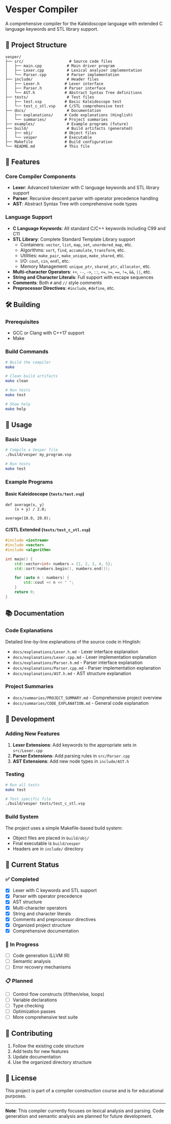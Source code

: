 # Vesper Compiler

A comprehensive compiler for the Kaleidoscope language with extended C language keywords and STL library support.

## 📁 Project Structure

```
vesper/
├── src/                    # Source code files
│   ├── main.cpp           # Main driver program
│   ├── Lexer.cpp          # Lexical analyzer implementation
│   └── Parser.cpp         # Parser implementation
├── include/               # Header files
│   ├── Lexer.h           # Lexer interface
│   ├── Parser.h          # Parser interface
│   └── AST.h             # Abstract Syntax Tree definitions
├── tests/                 # Test files
│   ├── test.vsp          # Basic Kaleidoscope test
│   └── test_c_stl.vsp    # C/STL comprehensive test
├── docs/                  # Documentation
│   ├── explanations/     # Code explanations (Hinglish)
│   └── summaries/        # Project summaries
├── examples/              # Example programs (future)
├── build/                 # Build artifacts (generated)
│   ├── obj/              # Object files
│   └── vesper            # Executable
├── Makefile              # Build configuration
└── README.md             # This file
```

## 🚀 Features

### Core Compiler Components

- **Lexer**: Advanced tokenizer with C language keywords and STL library support
- **Parser**: Recursive descent parser with operator precedence handling
- **AST**: Abstract Syntax Tree with comprehensive node types

### Language Support

- **C Language Keywords**: All standard C/C++ keywords including C99 and C11
- **STL Library**: Complete Standard Template Library support
  - Containers: `vector`, `list`, `map`, `set`, `unordered_map`, etc.
  - Algorithms: `sort`, `find`, `accumulate`, `transform`, etc.
  - Utilities: `make_pair`, `make_unique`, `make_shared`, etc.
  - I/O: `cout`, `cin`, `endl`, etc.
  - Memory Management: `unique_ptr`, `shared_ptr`, `allocator`, etc.
- **Multi-character Operators**: `++`, `--`, `->`, `::`, `<=`, `>=`, `==`, `!=`, `&&`, `||`, etc.
- **String and Character Literals**: Full support with escape sequences
- **Comments**: Both `#` and `//` style comments
- **Preprocessor Directives**: `#include`, `#define`, etc.

## 🛠️ Building

### Prerequisites

- GCC or Clang with C++17 support
- Make

### Build Commands

```bash
# Build the compiler
make

# Clean build artifacts
make clean

# Run tests
make test

# Show help
make help
```

## 📖 Usage

### Basic Usage

```bash
# Compile a Vesper file
./build/vesper my_program.vsp

# Run tests
make test
```

### Example Programs

#### Basic Kaleidoscope (`tests/test.vsp`)

```kaleidoscope
def average(x, y)
    (x + y) / 2.0;

average(10.0, 20.0);
```

#### C/STL Extended (`tests/test_c_stl.vsp`)

```cpp
#include <iostream>
#include <vector>
#include <algorithm>

int main() {
    std::vector<int> numbers = {1, 2, 3, 4, 5};
    std::sort(numbers.begin(), numbers.end());

    for (auto n : numbers) {
        std::cout << n << " ";
    }
    return 0;
}
```

## 📚 Documentation

### Code Explanations

Detailed line-by-line explanations of the source code in Hinglish:

- `docs/explanations/Lexer.h.md` - Lexer interface explanation
- `docs/explanations/Lexer.cpp.md` - Lexer implementation explanation
- `docs/explanations/Parser.h.md` - Parser interface explanation
- `docs/explanations/Parser.cpp.md` - Parser implementation explanation
- `docs/explanations/AST.h.md` - AST structure explanation

### Project Summaries

- `docs/summaries/PROJECT_SUMMARY.md` - Comprehensive project overview
- `docs/summaries/CODE_EXPLANATION.md` - General code explanation

## 🔧 Development

### Adding New Features

1. **Lexer Extensions**: Add keywords to the appropriate sets in `src/Lexer.cpp`
2. **Parser Extensions**: Add parsing rules in `src/Parser.cpp`
3. **AST Extensions**: Add new node types in `include/AST.h`

### Testing

```bash
# Run all tests
make test

# Test specific file
./build/vesper tests/test_c_stl.vsp
```

### Build System

The project uses a simple Makefile-based build system:

- Object files are placed in `build/obj/`
- Final executable is `build/vesper`
- Headers are in `include/` directory

## 🎯 Current Status

### ✅ Completed

- [x] Lexer with C keywords and STL support
- [x] Parser with operator precedence
- [x] AST structure
- [x] Multi-character operators
- [x] String and character literals
- [x] Comments and preprocessor directives
- [x] Organized project structure
- [x] Comprehensive documentation

### 🚧 In Progress

- [ ] Code generation (LLVM IR)
- [ ] Semantic analysis
- [ ] Error recovery mechanisms

### 📋 Planned

- [ ] Control flow constructs (if/then/else, loops)
- [ ] Variable declarations
- [ ] Type checking
- [ ] Optimization passes
- [ ] More comprehensive test suite

## 🤝 Contributing

1. Follow the existing code structure
2. Add tests for new features
3. Update documentation
4. Use the organized directory structure

## 📄 License

This project is part of a compiler construction course and is for educational purposes.

---

**Note**: This compiler currently focuses on lexical analysis and parsing. Code generation and semantic analysis are planned for future development.
